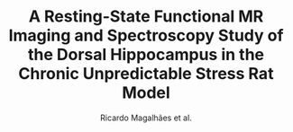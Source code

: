 ---
cat: ciel
subcat: ciclops
bestof: false
author: Ricardo Magalhães et al.
title: A Resting-State Functional MR Imaging and Spectroscopy Study of the Dorsal Hippocampus in the Chronic Unpredictable Stress Rat Model
journal: The Journal of Neuroscience
year: 2019
type: article
url: http -//www.jneurosci.org/lookup/doi/10.1523/JNEUROSCI.2192-18.2019
doi: 10.1523/JNEUROSCI.2192-18.2019
---